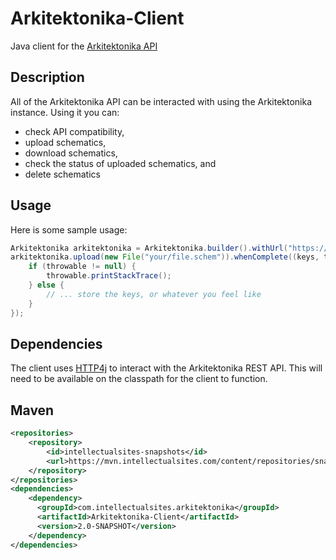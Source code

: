 # Arkitektonika-Client
Java client for the [Arkitektonika API](https://github.com/IntellectualSites/Arkitektonika)

## Description

All of the Arkitektonika API can be interacted with using the Arkitektonika instance. Using it you can:
- check API compatibility,
- upload schematics,
- download schematics,
- check the status of uploaded schematics, and
- delete schematics

## Usage

Here is some sample usage:

```java
Arkitektonika arkitektonika = Arkitektonika.builder().withUrl("https://your.url").build();
arkitektonika.upload(new File("your/file.schem")).whenComplete((keys, throwable) -> {
    if (throwable != null) {
        throwable.printStackTrace();
    } else {
        // ... store the keys, or whatever you feel like
    }
});
```

## Dependencies

The client uses [HTTP4j](https://github.com/Sauilitired/HTTP4J) to interact with the Arkitektonika
REST API. This will need to be available on the classpath for the client to function.

## Maven
```xml
<repositories>
    <repository>
        <id>intellectualsites-snapshots</id>
        <url>https://mvn.intellectualsites.com/content/repositories/snapshots/</url>
    </repository>
</repositories>
<dependencies>
    <dependency>
      <groupId>com.intellectualsites.arkitektonika</groupId>
      <artifactId>Arkitektonika-Client</artifactId>
      <version>2.0-SNAPSHOT</version>
    </dependency>
</dependencies>
```
